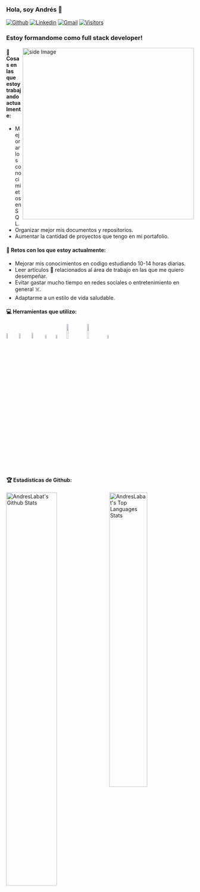 ### Hola, soy Andrés 👋

[![Github](https://img.shields.io/github/followers/vincenzo2202?label=Github&style=social)](https://github.com/AndresLabat)
[![Linkedin](https://img.shields.io/badge/-LinkedIn-blue?style=flat&logo=Linkedin&logoColor=white)](https://www.linkedin.com/in/andr%C3%A9s-labat-beltr%C3%A1n-99a082292/)
[![Gmail](https://img.shields.io/badge/-Gmail-c14438?style=flat&logo=Gmail&logoColor=white)](mailto:andreslabat89@gmail.com)
[![Visitors](https://visitor-badge.laobi.icu/badge?page_id=vincenzo2202.vincenzo2202)](https://github.com/AndresLabat)


### Estoy formandome como full stack developer!

<!-- gif Image -->
<img src="https://raw.githubusercontent.com/JoykishanSharma/JoykishanSharma/master/life_balance.gif" alt="side Image" align="right" width="460" height="auto" />

#### 💼  Cosas en las que estoy trabajando actualmente: 
* Mejorar los conocimietos en SQL.
* Organizar mejor mis documentos y repositorios.
* Aumentar la cantidad de proyectos que tengo en mi portafolio.
#### 🌱 Retos con los que estoy actualmente:
* Mejorar mis conocimientos en codigo estudiando 10-14 horas diarias. 
* Leer artículos 📰 relacionados al área de trabajo en las que me quiero desempeñar.  
* Evitar gastar mucho tiempo en redes sociales o entretenimiento en general ☠️.
* Adaptarme a un estilo de vida saludable.

#### 💻 Herramientas que utilizo: 
<p>  
   <code><img width="6%" src="https://upload.wikimedia.org/wikipedia/commons/6/61/HTML5_logo_and_wordmark.svg"></code>
  <code><img width="6%" src="https://www.vectorlogo.zone/logos/w3_css/w3_css-official.svg"></code>
<code><img width="6.3%" src="https://upload.wikimedia.org/wikipedia/commons/thumb/b/b2/Bootstrap_logo.svg/1280px-Bootstrap_logo.svg.png"></code>
  <code><img width="5%" src="https://upload.vectorlogo.zone/logos/javascript/images/239ec8a4-163e-4792-83b6-3f6d96911757.svg"></code>
  <code><img width="5%" src="https://upload.wikimedia.org/wikipedia/commons/thumb/4/4c/Typescript_logo_2020.svg/512px-Typescript_logo_2020.svg.png"></code>
  <code><img width="10%" src="https://www.vectorlogo.zone/logos/mysql/mysql-ar21.svg"></code>
  <code><img width="10%" src="https://www.vectorlogo.zone/logos/git-scm/git-scm-ar21.svg"></code>
    <code><img width="5%" src="https://www.svgrepo.com/show/35001/github.svg"></code> 

#### 🏆 Estadísticas de Github:
<p>
  <img alt="AndresLabat's Github Stats" src="https://github-readme-stats.vercel.app/api?username=AndresLabat&show_icons=true&hide_border=true&theme=nord" width="52%"/>
<img align="right" alt="AndresLabat's Top Languages Stats" src="https://github-readme-stats.vercel.app/api/top-langs/?username=AndresLabat&hide_border=true&layout=compact&theme=nord" width="45%"/>
</p>
